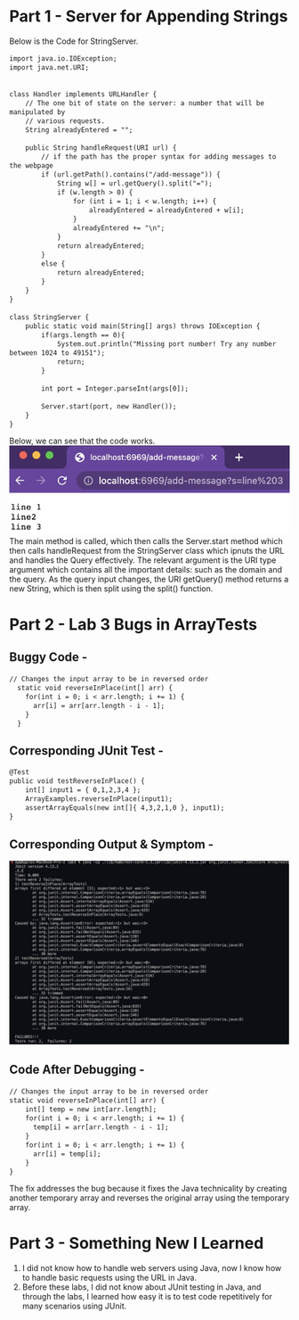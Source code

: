 # Part 1 - Server for Appending Strings
Below is the Code for StringServer.
```
import java.io.IOException;
import java.net.URI;


class Handler implements URLHandler {
    // The one bit of state on the server: a number that will be manipulated by
    // various requests.
    String alreadyEntered = "";

    public String handleRequest(URI url) {
        // if the path has the proper syntax for adding messages to the webpage
        if (url.getPath().contains("/add-message")) {
            String w[] = url.getQuery().split("=");
            if (w.length > 0) {
                for (int i = 1; i < w.length; i++) {
                    alreadyEntered = alreadyEntered + w[i];
                }
                alreadyEntered += "\n";
            }
            return alreadyEntered;
        } 
        else {
            return alreadyEntered;
        }
    }
}

class StringServer {
    public static void main(String[] args) throws IOException {
        if(args.length == 0){
            System.out.println("Missing port number! Try any number between 1024 to 49151");
            return;
        }

        int port = Integer.parseInt(args[0]);

        Server.start(port, new Handler());
    }
}

```
Below, we can see that the code works.
![StringServer Screenshot 1](WorkingCodeSS1.jpg)
The main method is called, which then calls the Server.start method which then calls handleRequest from the StringServer class which ipnuts the URL and handles the Query
effectively. 
The relevant argument is the URI type argument which contains all the important details: such as the domain and the query. 
As the query input changes, the URI getQuery() method returns a new String, which is then split using the split() function.

# Part 2 - Lab 3 Bugs in ArrayTests
## Buggy Code - 
```
// Changes the input array to be in reversed order
  static void reverseInPlace(int[] arr) {
    for(int i = 0; i < arr.length; i += 1) {
      arr[i] = arr[arr.length - i - 1];
    }
  }
```
## Corresponding JUnit Test -
```
@Test 
public void testReverseInPlace() {
    int[] input1 = { 0,1,2,3,4 };
    ArrayExamples.reverseInPlace(input1);
    assertArrayEquals(new int[]{ 4,3,2,1,0 }, input1);
}
```
## Corresponding Output & Symptom -
![Output and Symptoms of Buggy Code JUnit Test](Symptom&Output.jpg)
## Code After Debugging - 
```
// Changes the input array to be in reversed order
static void reverseInPlace(int[] arr) {
    int[] temp = new int[arr.length];
    for(int i = 0; i < arr.length; i += 1) {
      temp[i] = arr[arr.length - i - 1];
    }
    for(int i = 0; i < arr.length; i += 1) {
      arr[i] = temp[i];
    }
}
```
The fix addresses the bug because it fixes the Java technicality by creating another
temporary array and reverses the original array using the temporary array.

# Part 3 - Something New I Learned
1. I did not know how to handle web servers using Java, now I know how to handle basic requests using the URL in Java.
2. Before these labs, I did not know about JUnit testing in Java, and through the labs, I learned how easy it is to test code repetitively for many scenarios using JUnit.